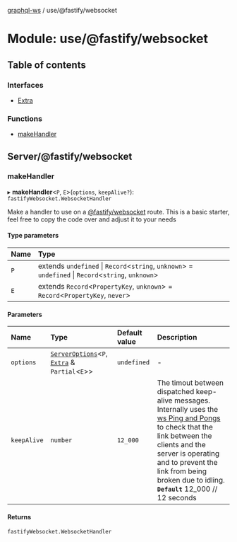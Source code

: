 [graphql-ws](../README.md) / use/@fastify/websocket

# Module: use/@fastify/websocket

## Table of contents

### Interfaces

- [Extra](../interfaces/use__fastify_websocket.Extra.md)

### Functions

- [makeHandler](use__fastify_websocket.md#makehandler)

## Server/@fastify/websocket

### makeHandler

▸ **makeHandler**<`P`, `E`\>(`options`, `keepAlive?`): `fastifyWebsocket.WebsocketHandler`

Make a handler to use on a [@fastify/websocket](https://github.com/fastify/fastify-websocket) route.
This is a basic starter, feel free to copy the code over and adjust it to your needs

#### Type parameters

| Name | Type |
| :------ | :------ |
| `P` | extends `undefined` \| `Record`<`string`, `unknown`\> = `undefined` \| `Record`<`string`, `unknown`\> |
| `E` | extends `Record`<`PropertyKey`, `unknown`\> = `Record`<`PropertyKey`, `never`\> |

#### Parameters

| Name | Type | Default value | Description |
| :------ | :------ | :------ | :------ |
| `options` | [`ServerOptions`](../interfaces/server.ServerOptions.md)<`P`, [`Extra`](../interfaces/use__fastify_websocket.Extra.md) & `Partial`<`E`\>\> | `undefined` | - |
| `keepAlive` | `number` | `12_000` | The timout between dispatched keep-alive messages. Internally uses the [ws Ping and Pongs]((https://developer.mozilla.org/en-US/docs/Web/API/wss_API/Writing_ws_servers#Pings_and_Pongs_The_Heartbeat_of_wss)) to check that the link between the clients and the server is operating and to prevent the link from being broken due to idling.  **`Default`**  12_000 // 12 seconds |

#### Returns

`fastifyWebsocket.WebsocketHandler`
